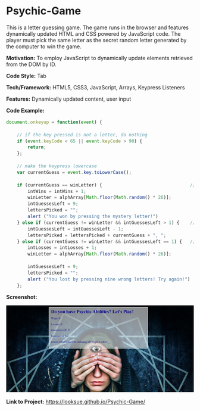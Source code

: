 # Psychic-Game
This is a letter guessing game. The game runs in the browser and features dynamically updated HTML and CSS powered by JavaScript code. 
The player must pick the same letter as the secret random letter generated by the computer to win the game. 

**Motivation:** To employ JavaScript to dynamically update elements retrieved from the DOM by ID. 

**Code Style:** Tab

**Tech/Framework:** HTML5, CSS3, JavaScript, Arrays, Keypress Listeners

**Features:** Dynamically updated content, user input

**Code Example:**
```javascript
document.onkeyup = function(event) {
    
    // if the key pressed is not a letter, do nothing
    if (event.keyCode < 65 || event.keyCode > 90) {
        return;
    };
 
    // make the keypress lowercase
    var currentGuess = event.key.toLowerCase();

    if (currentGuess == winLetter) {                                 // user guessed correctly
        intWins = intWins + 1;
        winLetter = alphArray[Math.floor(Math.random() * 26)];
        intGuessesLeft = 9;
        lettersPicked = "";
        alert ("You won by pressing the mystery letter!")
    } else if (currentGuess != winLetter && intGuessesLeft > 1) {    // user guessed incorrectly ...
        intGuessesLeft = intGuessesLeft - 1;
        lettersPicked = lettersPicked + currentGuess + ", ";
    } else if (currentGuess != winLetter && intGuessesLeft == 1) {   // ... and has no guesses left
        intLosses = intLosses + 1;
        winLetter = alphArray[Math.floor(Math.random() * 26)];

        intGuessesLeft = 9;
        lettersPicked = "";
        alert ("You lost by pressing nine wrong letters! Try again!")
    };
```
**Screenshot:**

 ![Psychic Game](https://github.com/looksue/Psychic-Game/blob/master/assets/images/screenshot.png)

**Link to Project:** https://looksue.github.io/Psychic-Game/
